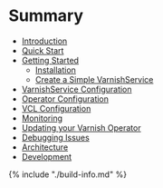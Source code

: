# Summary

* [Introduction](README.md)
* [Quick Start](quick-start.md)
* [Getting Started]()
    * [Installation]()
    * [Create a Simple VarnishService]()
* [VarnishService Configuration](varnish-service-configuration.md)
* [Operator Configuration](operator-configuration.md)
* [VCL Configuration](vcl-configuration.md)
* [Monitoring]()
* [Updating your Varnish Operator]()
* [Debugging Issues]()
* [Architecture]()
* [Development](development.md)

{% include "./build-info.md" %}

